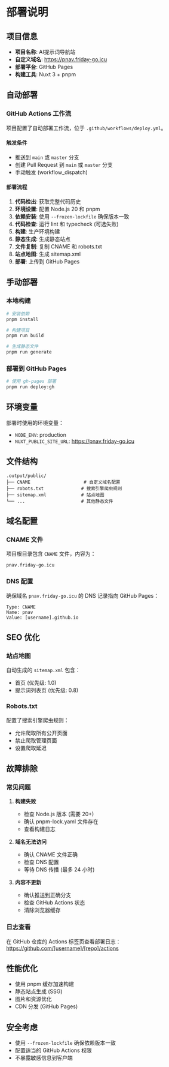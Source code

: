 # 部署说明

## 项目信息

- **项目名称**: AI提示词导航站
- **自定义域名**: https://pnav.friday-go.icu
- **部署平台**: GitHub Pages
- **构建工具**: Nuxt 3 + pnpm

## 自动部署

### GitHub Actions 工作流

项目配置了自动部署工作流，位于 `.github/workflows/deploy.yml`。

#### 触发条件

- 推送到 `main` 或 `master` 分支
- 创建 Pull Request 到 `main` 或 `master` 分支
- 手动触发 (workflow_dispatch)

#### 部署流程

1. **代码检出**: 获取完整代码历史
2. **环境设置**: 配置 Node.js 20 和 pnpm
3. **依赖安装**: 使用 `--frozen-lockfile` 确保版本一致
4. **代码检查**: 运行 lint 和 typecheck (可选失败)
5. **构建**: 生产环境构建
6. **静态生成**: 生成静态站点
7. **文件复制**: 复制 CNAME 和 robots.txt
8. **站点地图**: 生成 sitemap.xml
9. **部署**: 上传到 GitHub Pages

## 手动部署

### 本地构建

```bash
# 安装依赖
pnpm install

# 构建项目
pnpm run build

# 生成静态文件
pnpm run generate
```

### 部署到 GitHub Pages

```bash
# 使用 gh-pages 部署
pnpm run deploy:gh
```

## 环境变量

部署时使用的环境变量：

- `NODE_ENV`: production
- `NUXT_PUBLIC_SITE_URL`: https://pnav.friday-go.icu

## 文件结构

```
.output/public/
├── CNAME                    # 自定义域名配置
├── robots.txt              # 搜索引擎爬虫规则
├── sitemap.xml             # 站点地图
└── ...                     # 其他静态文件
```

## 域名配置

### CNAME 文件

项目根目录包含 `CNAME` 文件，内容为：
```
pnav.friday-go.icu
```

### DNS 配置

确保域名 `pnav.friday-go.icu` 的 DNS 记录指向 GitHub Pages：

```
Type: CNAME
Name: pnav
Value: [username].github.io
```

## SEO 优化

### 站点地图

自动生成的 `sitemap.xml` 包含：
- 首页 (优先级: 1.0)
- 提示词列表页 (优先级: 0.8)

### Robots.txt

配置了搜索引擎爬虫规则：
- 允许爬取所有公开页面
- 禁止爬取管理页面
- 设置爬取延迟

## 故障排除

### 常见问题

1. **构建失败**
   - 检查 Node.js 版本 (需要 20+)
   - 确认 pnpm-lock.yaml 文件存在
   - 查看构建日志

2. **域名无法访问**
   - 确认 CNAME 文件正确
   - 检查 DNS 配置
   - 等待 DNS 传播 (最多 24 小时)

3. **内容不更新**
   - 确认推送到正确分支
   - 检查 GitHub Actions 状态
   - 清除浏览器缓存

### 日志查看

在 GitHub 仓库的 Actions 标签页查看部署日志：
https://github.com/[username]/[repo]/actions

## 性能优化

- 使用 pnpm 缓存加速构建
- 静态站点生成 (SSG)
- 图片和资源优化
- CDN 分发 (GitHub Pages)

## 安全考虑

- 使用 `--frozen-lockfile` 确保依赖版本一致
- 配置适当的 GitHub Actions 权限
- 不暴露敏感信息到客户端
